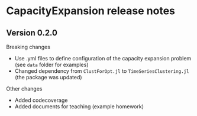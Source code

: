 CapacityExpansion release notes
=========================

Version 0.2.0
-------------

Breaking changes

- Use .yml files to define configuration of the capacity expansion problem (see `data` folder for examples)
- Changed dependency from `ClustForOpt.jl` to `TimeSeriesClustering.jl` (the package was updated)

Other changes
- Added codecoverage
- Added documents for teaching (example homework)
